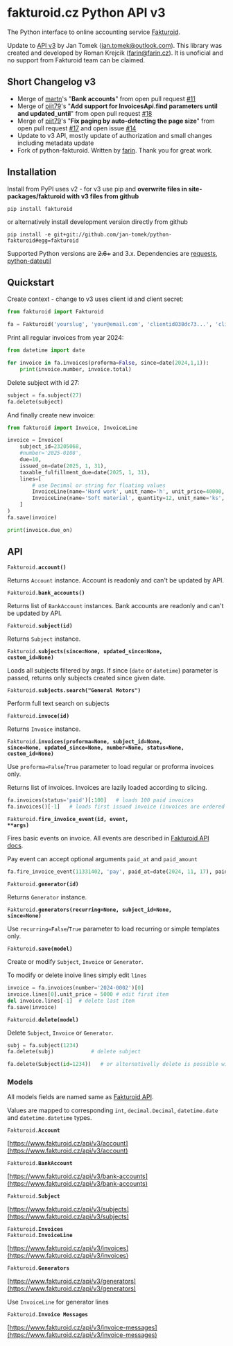 # fakturoid.cz Python API v3

The Python interface to online accounting service [Fakturoid](http://fakturoid.cz/).

Update to [API v3](https://www.fakturoid.cz/api/v3) by Jan Tomek ([jan.tomek@outlook.com](mailto:jan.tomek@outlook.com)).
This library was created and developed by Roman Krejcik ([farin@farin.cz](mailto:farin@farin.cz)).
It is unoficial and no support from Fakturoid team can be claimed.

## Short Changelog v3

- Merge of [martn](https://github.com/martn)'s "**Bank accounts**" from open pull request [#11](https://github.com/farin/python-fakturoid/pull/11)
- Merge of [piit79](https://github.com/piit79)'s "**Add support for InvoicesApi.find parameters until and updated_until**" from open pull request [#18](https://github.com/farin/python-fakturoid/pull/18)
- Merge of [piit79](https://github.com/piit79)'s "**Fix paging by auto-detecting the page size**" from open pull request [#17](https://github.com/farin/python-fakturoid/pull/17) and open issue [#14](https://github.com/farin/python-fakturoid/issues/14) 
- Update to v3 API, mostly update of authorization and small changes including metadata update 
- Fork of python-fakturoid. Written by [farin](https://github.com/farin). Thank you for great work.  

## Installation

Install from PyPI uses v2 - for v3 use pip and <b>overwrite files in site-packages/fakturoid with v3 files from github</b> 

    pip install fakturoid 

or alternatively install development version directly from github

    pip install -e git+git://github.com/jan-tomek/python-fakturoid#egg=fakturoid

Supported Python versions are ~~2.6+~~ and 3.x. Dependencies are [requests](https://pypi.python.org/pypi/requests),
[python-dateutil](https://pypi.python.org/pypi/python-dateutil/2.1)

## Quickstart

Create context - change to v3 uses client id and client secret:
```python
from fakturoid import Fakturoid

fa = Fakturoid('yourslug', 'your@email.com', 'clientid038dc73...', 'clientsecret7452f8..,','YourApp (yourname@example.com)')
```

Print all regular invoices from year 2024:
```python
from datetime import date

for invoice in fa.invoices(proforma=False, since=date(2024,1,1)):
    print(invoice.number, invoice.total)
```

Delete subject with id 27:
```python
subject = fa.subject(27)
fa.delete(subject)
```

And finally create new invoice:
```python
from fakturoid import Invoice, InvoiceLine

invoice = Invoice(
    subject_id=23205068,
    #number='2025-0108',
    due=10,
    issued_on=date(2025, 1, 31),
    taxable_fulfillment_due=date(2025, 1, 31),
    lines=[
        # use Decimal or string for floating values
        InvoiceLine(name='Hard work', unit_name='h', unit_price=40000, vat_rate=21),
        InvoiceLine(name='Soft material', quantity=12, unit_name='ks', unit_price="4.60", vat_rate=21),
    ]
)
fa.save(invoice)

print(invoice.due_on)
```

## API

<code>Fakturoid.<b>account()</b></code>

Returns `Account` instance. Account is readonly and can't be updated by API.

<code>Fakturoid.<b>bank_accounts()</b></code>

Returns list of `BankAccount` instances. Bank accounts are readonly and can't be updated by API.

<code>Fakturoid.<b>subject(id)</b></code>

Returns `Subject` instance.

<code>Fakturoid.<b>subjects(since=None, updated_since=None, custom_id=None)</b></code>

Loads all subjects filtered by args.
If since (`date` or `datetime`) parameter is passed, returns only subjects created since given date.

<code>Fakturoid.<b>subjects.search("General Motors")</b></code>

Perform full text search on subjects

<code>Fakturoid.<b>invoce(id)</b></code>

Returns `Invoice` instance.

<code>Fakturoid.<b>invoices(proforma=None, subject_id=None, since=None, updated_since=None, number=None, status=None, custom_id=None)</b></code>

Use `proforma=False`/`True` parameter to load regular or proforma invoices only.

Returns list of invoices. Invoices are lazily loaded according to slicing.
```python
fa.invoices(status='paid')[:100]   # loads 100 paid invoices
fa.invoices()[-1]   # loads first issued invoice (invoices are ordered from latest to first)
```

<code>Fakturoid.<b>fire_invoice_event(id, event, **args)</b></code>

Fires basic events on invoice. All events are described in [Fakturoid API docs](http://docs.fakturoid.apiary.io/#reference/invoices/invoice-actions/akce-nad-fakturou).

Pay event can accept optional arguments `paid_at` and `paid_amount`
```python
fa.fire_invoice_event(11331402, 'pay', paid_at=date(2024, 11, 17), paid_amount=2000)
```

<code>Fakturoid.<b>generator(id)</b></code>

Returns `Generator` instance.

<code>Fakturoid.<b>generators(recurring=None, subject_id=None, since=None)</b></code>

Use `recurring=False`/`True` parameter to load recurring or simple templates only.

<code>Fakturoid.<b>save(model)</b></code>

Create or modify `Subject`, `Invoice` or `Generator`.

To modify or delete inoive lines simply edit `lines`

```python
invoice = fa.invoices(number='2024-0002')[0]
invoice.lines[0].unit_price = 5000 # edit first item
del invoice.lines[-1]  # delete last item
fa.save(invoice)
```

<code>Fakturoid.<b>delete(model)</b></code><br>

Delete `Subject`, `Invoice` or `Generator`.

```python
subj = fa.subject(1234)
fa.delete(subj)            # delete subject

fa.delete(Subject(id=1234))   # or alternativelly delete is possible without object loading
```

### Models

All models fields are named same as  [Fakturoid API](https://www.fakturoid.cz/api/v3).

Values are mapped to corresponding `int`, `decimal.Decimal`, `datetime.date` and `datetime.datetime` types.

<code>Fakturoid.<b>Account</b></code>

[https://www.fakturoid.cz/api/v3/account](https://www.fakturoid.cz/api/v3/account)

<code>Fakturoid.<b>BankAccount</b></code>

[https://www.fakturoid.cz/api/v3/bank-accounts](https://www.fakturoid.cz/api/v3/bank-accounts)

<code>Fakturoid.<b>Subject</b></code>

[https://www.fakturoid.cz/api/v3/subjects](https://www.fakturoid.cz/api/v3/subjects)

<code>Fakturoid.<b>Invoices</b></code><br>
<code>Fakturoid.<b>InvoiceLine</b></code>

[https://www.fakturoid.cz/api/v3/invoices](https://www.fakturoid.cz/api/v3/invoices)

<code>Fakturoid.<b>Generators</b></code>

[https://www.fakturoid.cz/api/v3/generators](https://www.fakturoid.cz/api/v3/generators)

Use `InvoiceLine` for generator lines

<code>Fakturoid.<b>Invoice Messages</b></code>

[https://www.fakturoid.cz/api/v3/invoice-messages](https://www.fakturoid.cz/api/v3/invoice-messages)
